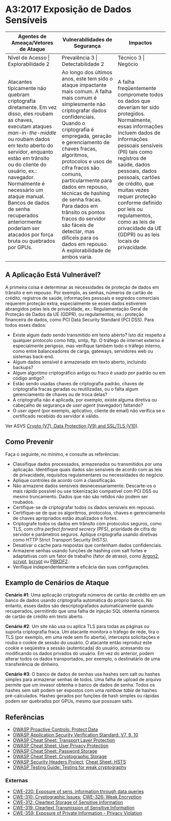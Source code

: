 # A3:2017 Exposição de Dados Sensíveis

| Agentes de Ameaça/Vetores de Ataque | Vulnerabilidades de Segurança           | Impactos               |
| -- | -- | -- |
| Nível de Acesso \| Explorabilidade 2 | Prevalência 3 \| Detectabilidade 2 | Técnico 3 \| Negócio |
| Atacantes tipicamente não quebram criptografia diretamente. Em vez disso, eles roubam as chaves, executam ataques *man-in-the-middle* ou roubam dados em texto aberto do servidor, enquanto estão em trânsito ou do cliente do usuário, ex.: navegador. Normalmente é necessário um ataque manual. Bancos de dados de senha recuperados anteriormente poderiam ser atacados por força bruta ou quebrados por GPUs. | Ao longo dos últimos anos, este tem sido o ataque impactante mais comum. A falha mais comum é simplesmente não criptografar dados confidenciais. Quando o criptografia é empregada, geração e gerenciamento de chaves fracas, algoritmos, protocolos e usos de cifra fracos são comuns, particularmente para dados em repouso, técnicas de hashing de senha fracas. Para dados em trânsito os pontos fracos do servidor são fáceis de detectar, mas difíceis para os dados em repouso. A explorabilidade de ambos varia. | A falha freqüentemente compromete todos os dados que deveriam ter sido protegidos. Normalmente, essas informações incluem dados de informações pessoais sensíveis (PII) tais como registros de saúde, dados pessoais, dados pessoais, cartões de crédito, que muitas vezes requer proteção conforme definido por leis ou regulamentos, como as leis de privacidade da UE (GDPR) ou as leis locais de privacidade. |

## A Aplicação Está Vulnerável?

A primeira coisa é determinar as necessidades de proteção de dados em trânsito e em repouso. Por exemplo, as senhas, números de cartão de crédito, registros de saúde, informações pessoais e segredos comerciais requerem proteção extra, especialmente se esses dados estiverem abrangidos pelas leis de privacidade, ex.: Regulamentação Geral de Proteção de Dados da UE (GDPR), ou regulamentos, ex.: proteção financeira de dados, como PCI Data Security Standard (PCI DSS). Para todos esses dados:

* Existe algum dado sendo transmitido em texto aberto? Isto diz respeito a qualquer protocolo como http, smtp, ftp. O tráfego de internet externo é especialmente perigoso, mas verifique também todo o tráfego interno, como entre balanceadores de carga, gateways, servidores web ou sistemas back-end.
* Algum dados sensível é armazenado em texto aberto, incluindo backups?
* Algum algoritmo criptográfico antigo ou fraco é usado por padrão ou em código antigo?
* Estão sendo usadas chaves de criptografia padrão, chaves de criptografia fracas geradas ou reutilizadas, ou o falta algum gerenciamento de chaves ou de troca delas?
* A criptografia não é aplicada, por exemplo, existe alguma diretiva ou cabeçalho de segurança de *user agent* (navegador) faltando?
* O *user agent* (por exemplo, aplicativo, cliente de email) não verifica se o certificado recebido do servidor é válido.

Ver ASVS [Crypto (V7), Data Protection (V9) and SSL/TLS (V10)](https://wiki.owasp.org/index.php/ASVS).

## Como Prevenir

Faça o seguinte, no mínimo, e consulte as referências:

* Classifique dados processados, armazenados ou transmitidos por uma aplicação. Identifique quais dados são sensíveis de acordo com as leis de privacidade, requisitos regulamentares ou necessidades do negócio.
* Aplique controles de acordo com a classificação.
* Não armazene dados sensíveis desnecessariamente. Descarte-os o mais rápido possível ou use tokenização compatível com PCI DSS ou mesmo truncamento. Dados que não são retidos não podem ser roubados.
* Certifique-se de criptografar todos os dados sensíveis em repouso.
* Certifique-se de que os algoritmos, protocolos, chaves e gerenciamento de chaves apropriados estão atualizados e fortes.
* Criptografe todos os dados em trânsito com protocolos seguros, como TLS, com cifra *perfect forward secrecy* (PFS), prioridade de cifra do servidor e parâmetros seguros. Aplique criptografia usando diretivas como HTTP Strict Transport Security (HSTS).
* Desativar o cache para respostas que contenham dados confidenciais.
* Armazene senhas usando funções de hashing com salt fortes e adaptativas com um fator de trabalho (fator de atraso), como [Argon2](https://www.cryptolux.org/index.php/Argon2), [scrypt](https://wikipedia.org/wiki/Scrypt), [bcrypt](https://wikipedia.org/wiki/Bcrypt) ou [PBKDF2](https://wikipedia.org/wiki/PBKDF2).
* Verifique independentemente a eficácia das suas configurações.

## Examplo de Cenários de Ataque

**Cenário #1**: Uma aplicação criptografa números de cartão de crédito em um banco de dados usando criptografia automática do próprio banco. No entanto, esses dados são descriptografados automaticamente quando recuperados, permitindo que uma falha de injeção SQL obtenha números de cartão de crédito em texto aberto.

**Cenário #2**: Um site não usa ou aplica TLS para todas as páginas ou suporta criptografia fraca. Um atacante monitora o tráfego de rede, tira o TLS (por exemplo, em uma rede sem fio aberta), intercepta solicitações e rouba o cookie de sessão do usuário. O atacante então reproduz este cookie e seqüestra a sessão (autenticada) do usuário, acessando ou modificando os dados privados do usuário. Em vez do anterior, podem alterar todos os dados transportados, por exemplo, o destinatário de uma transferência de dinheiro.

**Cenário #3**: O banco de dados de senhas usa hashes sem salt ou hashes simples para armazenar senhas de todos. Uma falha de upload de arquivo permite que um invasor obtenha o banco de dados de senha. Todos os hashes sem salt podem ser expostos com uma *rainbow table* de hashes pré-calculados. Hashes gerados por funções de hash simples ou rápidas podem ser quebrados por GPUs, mesmo que possuam salts.

## Referências

* [OWASP Proactive Controls: Protect Data](https://wiki.owasp.org/index.php/OWASP_Proactive_Controls#7:_Protect_Data)
* [OWASP Application Security Verification Standard: V7, 9, 10](https://wiki.owasp.org/index.php/Category:OWASP_Application_Security_Verification_Standard_Project)
* [OWASP Cheat Sheet: Transport Layer Protection](https://wiki.owasp.org/index.php/Transport_Layer_Protection_Cheat_Sheet)
* [OWASP Cheat Sheet: User Privacy Protection](https://wiki.owasp.org/index.php/User_Privacy_Protection_Cheat_Sheet)
* [OWASP Cheat Sheet: Password Storage](https://wiki.owasp.org/index.php/Password_Storage_Cheat_Sheet)
* [OWASP Cheat Sheet: Cryptographic Storage](https://wiki.owasp.org/index.php/Cryptographic_Storage_Cheat_Sheet)
* [OWASP Security Headers Project](https://wiki.owasp.org/index.php/OWASP_Secure_Headers_Project); [Cheat Sheet: HSTS](https://wiki.owasp.org/index.php/HTTP_Strict_Transport_Security_Cheat_Sheet)
* [OWASP Testing Guide: Testing for weak cryptography](https://wiki.owasp.org/index.php/Testing_for_weak_Cryptography)

### Externas

* [CWE-220: Exposure of sens. information through data queries](https://cwe.mitre.org/data/definitions/220.html)
* [CWE-310: Cryptographic Issues](https://cwe.mitre.org/data/definitions/310.html); [CWE-326: Weak Encryption](https://cwe.mitre.org/data/definitions/326.html)
* [CWE-312: Cleartext Storage of Sensitive Information](https://cwe.mitre.org/data/definitions/312.html)
* [CWE-319: Cleartext Transmission of Sensitive Information](https://cwe.mitre.org/data/definitions/319.html)
* [CWE-359: Exposure of Private Information - Privacy Violation](https://cwe.mitre.org/data/definitions/359.html)
